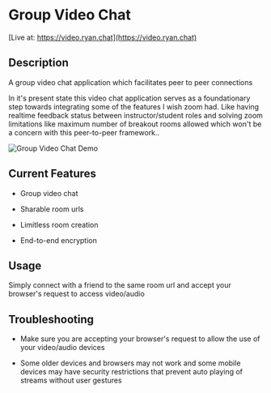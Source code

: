 # Group Video Chat

[Live at: https://video.ryan.chat](https://video.ryan.chat)

## Description

A group video chat application which facilitates peer to peer connections

In it's present state this video chat application serves as a foundationary step towards integrating some of the features I wish zoom had. Like having realtime feedback status between instructor/student roles and solving zoom limitations like maximum number of breakout rooms allowed which won't be a concern with this peer-to-peer framework..

![Group Video Chat Demo](assets/ryan-chat.gif)

## Current Features

* Group video chat

* Sharable room urls

* Limitless room creation

* End-to-end encryption

## Usage 

Simply connect with a friend to the same room url and accept your browser's request to access video/audio

## Troubleshooting

* Make sure you are accepting your browser's request to allow the use of your video/audio devices

* Some older devices and browsers may not work and some mobile devices may have security restrictions that prevent auto playing of streams without user gestures